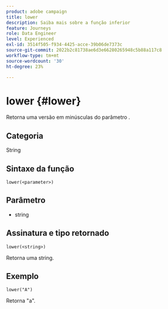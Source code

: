 ```yaml
---
product: adobe campaign
title: lower
description: Saiba mais sobre a função inferior
feature: Journeys
role: Data Engineer
level: Experienced
exl-id: 3514f505-f934-4425-acce-39b06de7373c
source-git-commit: 2022b2c81738ae6d3e66280265948c5b88a117c8
workflow-type: tm+mt
source-wordcount: '30'
ht-degree: 23%

---
```


# lower {#lower}

Retorna uma versão em minúsculas do parâmetro .

## Categoria

String

## Sintaxe da função

`lower(<parameter>)`

## Parâmetro

* string

## Assinatura e tipo retornado

`lower(<string>)`

Retorna uma string.

## Exemplo

`lower("A")`

Retorna &quot;a&quot;.

